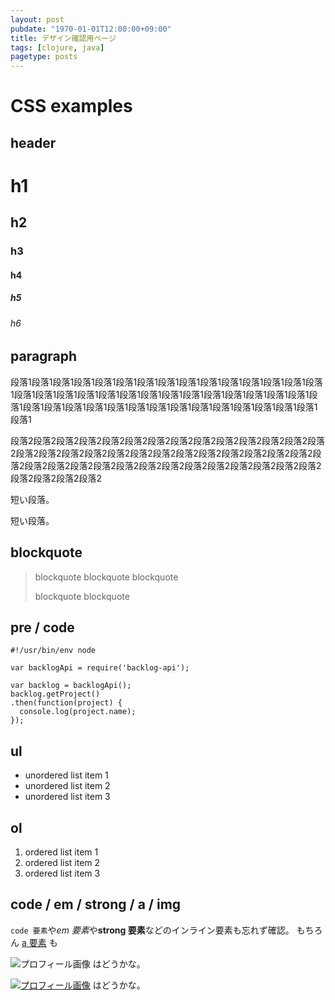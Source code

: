 ```yaml
---
layout: post
pubdate: "1970-01-01T12:00:00+09:00"
title: デザイン確認用ページ
tags: [clojure, java]
pagetype: posts
---
```


# CSS examples

## header

# h1

## h2

### h3

#### h4

##### h5

###### h6

## paragraph

段落1段落1段落1段落1段落1段落1段落1段落1段落1段落1段落1段落1段落1段落1段落1段落1段落1段落1段落1段落1段落1段落1段落1段落1段落1段落1段落1段落1段落1段落1段落1段落1段落1段落1段落1段落1段落1段落1段落1段落1段落1段落1段落1段落1段落1

段落2段落2段落2段落2段落2段落2段落2段落2段落2段落2段落2段落2段落2段落2段落2段落2段落2段落2段落2段落2段落2段落2段落2段落2段落2段落2段落2段落2段落2段落2段落2段落2段落2段落2段落2段落2段落2段落2段落2段落2段落2段落2段落2段落2段落2

短い段落。

短い段落。

## blockquote

> blockquote
> blockquote
> blockquote
>
> blockquote
> blockquote

## pre / code

    #!/usr/bin/env node

    var backlogApi = require('backlog-api');

    var backlog = backlogApi();
    backlog.getProject()
    .then(function(project) {
      console.log(project.name);
    });

## ul

- unordered list item 1
- unordered list item 2
- unordered list item 3

## ol

1. ordered list item 1
2. ordered list item 2
3. ordered list item 3

## code / em / strong / a / img

`code 要素`や*em 要素*や**strong 要素**などのインライン要素も忘れず確認。 もちろん [a 要素](http://example.com/) も

![プロフィール画像](http://www.gravatar.com/avatar/a736c175934357804b35e1c8a574dc19) はどうかな。

[![プロフィール画像](http://www.gravatar.com/avatar/a736c175934357804b35e1c8a574dc19)](http://bouzuya.net/) はどうかな。
